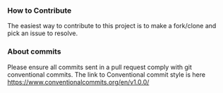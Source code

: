 ### How to Contribute

The easiest way to contribute to this project is to make a fork/clone and pick an issue to resolve.

### About commits
Please ensure all commits sent in a pull request comply with git conventional commits.
The link to Conventional commit style is here https://www.conventionalcommits.org/en/v1.0.0/